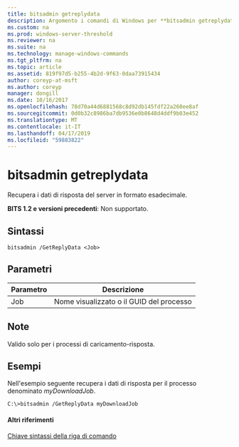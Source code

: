 ```yaml
---
title: bitsadmin getreplydata
description: Argomento i comandi di Windows per **bitsadmin getreplydata** -recupera i dati di risposta del server in formato esadecimale.
ms.custom: na
ms.prod: windows-server-threshold
ms.reviewer: na
ms.suite: na
ms.technology: manage-windows-commands
ms.tgt_pltfrm: na
ms.topic: article
ms.assetid: 819f97d5-b255-4b2d-9f63-0daa73915434
author: coreyp-at-msft
ms.author: coreyp
manager: dongill
ms.date: 10/16/2017
ms.openlocfilehash: 78d70a44d6881568c8d92db145fdf22a260ee8af
ms.sourcegitcommit: 0d0b32c8986ba7db9536e0b8648d4ddf9b03e452
ms.translationtype: MT
ms.contentlocale: it-IT
ms.lasthandoff: 04/17/2019
ms.locfileid: "59883822"
---
```

# <a name="bitsadmin-getreplydata"></a>bitsadmin getreplydata

Recupera i dati di risposta del server in formato esadecimale.

**BITS 1.2 e versioni precedenti**: Non supportato.

## <a name="syntax"></a>Sintassi

```
bitsadmin /GetReplyData <Job>
```

## <a name="parameters"></a>Parametri

|Parametro|Descrizione|
|---------|-----------|
|Job|Nome visualizzato o il GUID del processo|

## <a name="remarks"></a>Note

Valido solo per i processi di caricamento-risposta.

## <a name="BKMK_examples"></a>Esempi

Nell'esempio seguente recupera i dati di risposta per il processo denominato *myDownloadJob*.
```
C:\>bitsadmin /GetReplyData myDownloadJob
```

#### <a name="additional-references"></a>Altri riferimenti

[Chiave sintassi della riga di comando](command-line-syntax-key.md)